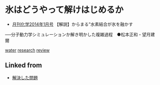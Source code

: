 # 氷はどうやって解けはじめるか


* [月刊化学2014年1月号](https://www.kagakudojin.co.jp/book/b147423.html) 【解説】からまる”水素結合が氷を融かす

──分子動力学シミュレーションか解き明かした複雑過程　●松本正和・望月建爾

[](https://www.kagakudojin.co.jp//images/book/147423.jpg)



[water](water.md) [research](research.md) [review](review.md)

## Linked from

* [解決した問題](解決した問題.md)
